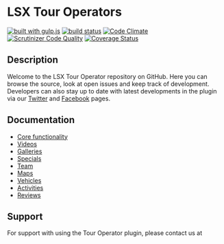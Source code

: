 # LSX Tour Operators
[![built with gulp.js](https://img.shields.io/badge/built%20with-gulp.js-green.svg)](http://gulpjs.com/) [![build status](https://travis-ci.org/lightspeeddevelopment/tour-operator.svg?branch=master)](https://travis-ci.org/lightspeeddevelopment/tour-operator) [![Code Climate](https://codeclimate.com/github/lightspeeddevelopment/tour-operator/badges/gpa.svg)](https://codeclimate.com/github/lightspeeddevelopment/tour-operator) [![Scrutinizer Code Quality](https://scrutinizer-ci.com/g/lightspeeddevelopment/tour-operator/badges/quality-score.png?b=master)](https://scrutinizer-ci.com/g/lightspeeddevelopment/tour-operator/?branch=master) [![Coverage Status](https://coveralls.io/repos/github/lightspeeddevelopment/tour-operator/badge.svg?branch=master)](https://coveralls.io/github/lightspeeddevelopment/tour-operator?branch=master)

## Description

Welcome to the LSX Tour Operator repository on GitHub. Here you can browse the source, look at open issues and keep track of development. Developers can also stay up to date with latest developments in the plugin via our [Twitter](https://twitter.com/lightspeedwp) and [Facebook](https://www.facebook.com/LightSpeedWordPressDevelopment) pages.

## Documentation

* [Core functionality](https://www.lsdev.biz/documentation/tour-operator-plugin/) 
* [Videos](https://www.lsdev.biz/documentation/tour-operator-videos/) 
* [Galleries](https://www.lsdev.biz/documentation/tour-operator-galleries/) 
* [Specials](https://www.lsdev.biz/documentation/tour-operator-specials/) 
* [Team](https://www.lsdev.biz/documentation/tour-operator-team/) 
* [Maps](https://www.lsdev.biz/documentation/tour-operator-maps/) 
* [Vehicles](https://www.lsdev.biz/documentation/tour-operator-vehicles/) 
* [Activities](https://www.lsdev.biz/documentation/tour-operator-activities/) 
* [Reviews](https://www.lsdev.biz/documentation/tour-operator-reviews/) 

## Support

For support with using the Tour Operator plugin, please contact us at 
